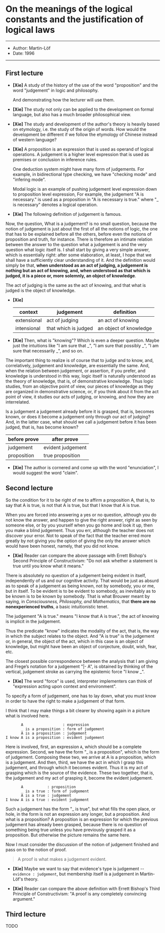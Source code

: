 # On the meanings of the logical constants and the justification of logical laws

------
- Author: Martin-Löf
- Date: 1996
------

## First lecture

- **[Xie]**
  A study of the history of the use of the word "proposition"
  and the word "judgement" in logic and philosophy.

  And demonstrating how the lecturer will use them.

- **[Xie]**
  The study not only can be applied to the development on formal language,
  but also has a much broader philosophical view.

- **[Xie]**
  The study and development of the author's theory
  is heavily based on etymology, i.e. the study of the origin of words.
  How would the development be different
  if we follow the etymology of Chinese instead of western language?

- **[Xie]**
  A proposition is an expression that is used as operand of logical operations.
  A judgement is a higher level expression that is used as premises or conclusion in inference rules.

  One deduction system might have many form of judgements.
  For example, in bidirectional type checking, we have "checking mode" and "infering mode".

  Modal logic is an example of pushing judgement level expression down to proposition level expression,
  For example, the judgement "A is necessary."
  is used as a proposition in "A is necessary is true."
  where "_ is necessary" denotes a logical operation.

- **[Xie]** The following definition of judgement is famous.

Now, the question, What is a judgement? is no small question,
because the notion of judgement is just about the first of all the notions of logic,
the one that has to be explained before all the others,
before even the notions of proposition and truth, for instance.
There is therefore an intimate relation between the answer to the question
what a judgement is and the very question what logic itself is.
I shall start by giving a very simple answer,
which is essentially right: after some elaboration, at least,
I hope that we shall have a sufficiently clear understanding of it.
And the definition would simply be that,
**when understood as an act of judging, a judgement is nothing but an act of knowing,
and, when understood as that which is judged, it is a piece or, more solemnly, an object of knowledge**.

The act of judging is the same as the act of knowing,
and that what is judged is the object of knowledge.

- **[Xie]**

  | context     | judgement            | definition             |
  |-------------|----------------------|------------------------|
  | extensional | act of judging       | an act of knowing      |
  | intensional | that which is judged | an object of knowledge |

- **[Xie]** Then, what is "knowing"? Which is even a deeper question.
  Maybe just the intuitions like
  "I am sure that _",
  "I am sure that possibly _",
  "I am sure that necessarily _",
  and so on.

The important thing to realize is
of course that to judge and to know,
and, correlatively, judgement and knowledge,
are essentially the same.
And, when the relation between judgement, or assertion, if you prefer,
and knowledge is understood in this way,
logic itself is naturally understood as the theory of knowledge,
that is, of demonstrative knowledge.
Thus logic studies, from an objective point of view, our pieces of knowledge
as they are organized in demonstrative science,
or, if you think about it from the act point of view,
it studies our acts of judging, or knowing, and how they are interrelated.

Is a judgement a judgement already before it is grasped, that is, becomes known,
or does it become a judgement only through our act of judging?
And, in the latter case, what should we call a judgement
before it has been judged, that is, has become known?

| before prove | after prove       |
|--------------|-------------------|
| judgement    | evident judgement |
| proposition  | true proposition  |

- **[Xie]** The author is cornered and come up with the word "enunciation",
  I would suggest the word "claim".

## Second lecture

So the condition for it to be right of me to affirm a proposition A,
that is, to say that A is true, is not that A is true, but that I know that A is true.

When you are forced into answering a yes or no question,
although you do not know the answer, and happen to give the right answer,
right as seen by someone else, or by you yourself when you go home and look it up,
then you make a blind judgement. Thus you err, although the teacher does not discover your error.
Not to speak of the fact that the teacher erred more greatly
by not giving you the option of giving the only the answer
which would have been honest, namely, that you did not know.

- **[Xie]**
  Reader can compare the above passage with Errett Bishop's Second Principle of Constructivism:
  "Do not ask whether a statement is true until you know what it means."

There is absolutely no question of a judgement being evident in itself,
independently of us and our cognitive activity.
That would be just as absurd as to speak of a judgement as being known,
not by somebody, you or me, but in itself.
To be evident is to be evident to somebody,
as inevitably as to be known is to be known by somebody.
That is what Brouwer meant by saying, in *Consciousness, Philosophy, and Mathematics*, that
**there are no nonexperienced truths**, a basic intuitionistic tenet.

The judgement "A is true." means "I know that A is true.",
the act of knowing is implicit in the judgement.

Thus the predicate "know" indicates the modality of the act,
that is, the way in which the subject relates to the object.
And "A is true" is the judgement or, in general, the object of the act,
which in this case is an object of knowledge,
but might have been an object of conjecture, doubt, wish, fear, etc.

The closest possible correspondence between the analysis that I am giving
and Frege’s notation for a judgement "|- A", is obtained by
thinking of the vertical, judgement stroke as carrying the epistemic force "I know _".

- **[Xie]** The word "force" is used, interpreter implementers
  can think of "expression acting upon context and environment".

To specify a form of judgement, one has to lay down, what you must know
in order to have the right to make a judgement of that form.

I think that I may make things a bit clearer
by showing again in a picture what is involved here.

```
       A                  : expression
       _ is a proposition : form of judgement
       A is a proposition : judgement
I know A is a proposition : evident judgement

```

Here is involved, first, an expression `A`, which should be a complete expression.
Second, we have the form "_ is a proposition", which is the form of judgement.
Composing these two, we arrive at A is a proposition, which is a judgement.
And then, third, we have the act in which I grasp this judgement,
and through which it becomes evident.
Thus it is my act of grasping which is the source of the evidence.
These two together, that is, the judgement
and my act of grasping it, become the evident judgement.

```
       A           : proposition
       _ is a true : form of judgement
       A is a true : judgement
I know A is a true : evident judgement
```

Such a judgement has the form "_ is true", but what fills the open place,
or hole, in the form is not an expression any longer, but a proposition.
And what is a proposition? A proposition is an expression
for which the previous judgement has already been grasped,
because there is no question of something being true
unless you have previously grasped it as a proposition.
But otherwise the picture remains the same here.

Now I must consider the discussion of the notion of judgement finished
and pass on to the notion of proof.

> A proof is what makes a judgement evident.

- **[Xie]**
  Maybe we want to say that evidence's type is judgement -- `evidence : judgement`,
  but membership itself is a judgement in Martin-Löf's theory.

- **[Xie]**
  Reader can compare the above definition with Errett Bishop's Third Principle of Constructivism:
  "A proof is any completely convincing argument."


## Third lecture

TODO
